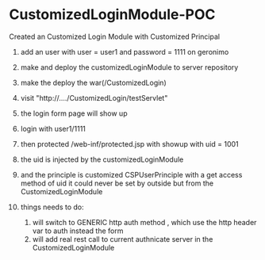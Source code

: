 CustomizedLoginModule-POC
=========================

Created an Customized Login Module with Customized Principal

1. add an user with user = user1 and password = 1111 on geronimo
2. make and deploy the customizedLoginModule to server repository
3. make the deploy the war(/CustomizedLogin)
4. visit "http://..../CustomizedLogin/testServlet"
5. the login form page will show up
6. login with user1/1111
7. then protected /web-inf/protected.jsp with showup with uid = 1001
8. the uid is injected by the customizedLoginModule
9. and the principle is customized CSPUserPrinciple with a get access method of uid
   it could never be set by outside but from the CustomizedLoginModule

10. things needs to do:
    1. will switch to GENERIC http auth method , which use the http header var to auth instead the form
    2. will add real rest call to current authnicate server in the CustomizedLoginModule
    

